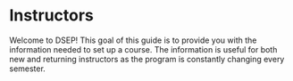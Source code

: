# Instructors

Welcome to DSEP! This goal of this guide is to provide you with the information needed to set up a course. The information is useful for both new and returning instructors as the program is constantly changing every semester. 

## 



